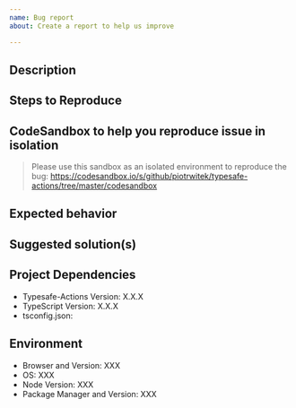 ```yaml
---
name: Bug report
about: Create a report to help us improve

---
```


## Description
<!-- A clear description of what the bug is -->

## Steps to Reproduce
<!--
Steps to reproduce the behavior:
1. Go to '...'
2. Click on '....'
3. Scroll down to '....'
4. See error
-->

## CodeSandbox to help you reproduce issue in isolation
> Please use this sandbox as an isolated environment to reproduce the bug: https://codesandbox.io/s/github/piotrwitek/typesafe-actions/tree/master/codesandbox

## Expected behavior
<!-- A clear description of what you expected to happen -->

## Suggested solution(s)
<!-- How could we solve this bug. What changes would need to be made -->

## Project Dependencies
- Typesafe-Actions Version: X.X.X
- TypeScript Version: X.X.X
- tsconfig.json:
<!-- Paste contents of your tsconfig.json here -->

## Environment
- Browser and Version: XXX
- OS: XXX
- Node Version: XXX
- Package Manager and Version: XXX
